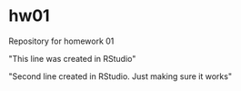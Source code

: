 # hw01
Repository for homework 01

"This line was created in RStudio"

"Second line created in RStudio. Just making sure it works"